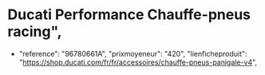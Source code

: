 # Ducati Performance Chauffe-pneus racing",
- "reference": "96780661A",
    "prixmoyeneur": "420",
    "lienficheproduit": "https://shop.ducati.com/fr/fr/accessoires/chauffe-pneus-panigale-v4",

